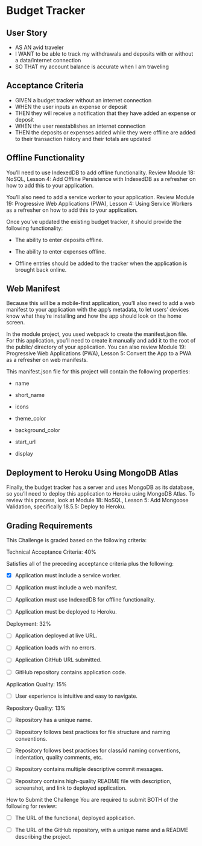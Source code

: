 # Budget Tracker

## User Story
- AS AN avid traveler
- I WANT to be able to track my withdrawals and deposits with or without a data/internet connection
- SO THAT my account balance is accurate when I am traveling 

## Acceptance Criteria

- GIVEN a budget tracker without an internet connection
- WHEN the user inputs an expense or deposit
- THEN they will receive a notification that they have added an expense or deposit
- WHEN the user reestablishes an internet connection
- THEN the deposits or expenses added while they were offline are added to their transaction history and their totals are updated

## Offline Functionality

You’ll need to use IndexedDB to add offline functionality. Review Module 18: NoSQL, Lesson 4: Add Offline Persistence with IndexedDB as a refresher on how to add this to your application.

You’ll also need to add a service worker to your application. Review Module 19: Progressive Web Applications (PWA), Lesson 4: Using Service Workers as a refresher on how to add this to your application.

Once you’ve updated the existing budget tracker, it should provide the following functionality:

- The ability to enter deposits offline.

- The ability to enter expenses offline.

- Offline entries should be added to the tracker when the application is brought back online.

## Web Manifest
Because this will be a mobile-first application, you’ll also need to add a web manifest to your application with the app’s metadata, to let users’ devices know what they’re installing and how the app should look on the home screen.

In the module project, you used webpack to create the manifest.json file. For this application, you’ll need to create it manually and add it to the root of the public/ directory of your application. You can also review Module 19: Progressive Web Applications (PWA), Lesson 5: Convert the App to a PWA as a refresher on web manifests.

This manifest.json file for this project will contain the following properties:

- name

- short_name

- icons

- theme_color

- background_color

- start_url

- display

## Deployment to Heroku Using MongoDB Atlas

Finally, the budget tracker has a server and uses MongoDB as its database, so you’ll need to deploy this application to Heroku using MongoDB Atlas. To review this process, look at Module 18: NoSQL, Lesson 5: Add Mongoose Validation, specifically 18.5.5: Deploy to Heroku.

## Grading Requirements

This Challenge is graded based on the following criteria:

Technical Acceptance Criteria: 40%

Satisfies all of the preceding acceptance criteria plus the following:

- [x] Application must include a service worker.

- [ ] Application must include a web manifest.

- [ ] Application must use IndexedDB for offline functionality.

- [ ] Application must be deployed to Heroku.

Deployment: 32%

- [ ] Application deployed at live URL.

- [ ] Application loads with no errors.

- [ ] Application GitHub URL submitted.

- [ ] GitHub repository contains application code.

Application Quality: 15%

- [ ] User experience is intuitive and easy to navigate.

Repository Quality: 13%

- [ ] Repository has a unique name.

- [ ] Repository follows best practices for file structure and naming conventions.

- [ ] Repository follows best practices for class/id naming conventions, indentation, quality comments, etc.

- [ ] Repository contains multiple descriptive commit messages.

- [ ] Repository contains high-quality README file with description, screenshot, and link to deployed application.

How to Submit the Challenge
You are required to submit BOTH of the following for review:

- [ ] The URL of the functional, deployed application.

- [ ] The URL of the GitHub repository, with a unique name and a README describing the project.